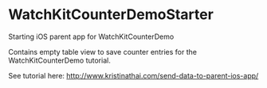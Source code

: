 # WatchKitCounterDemoStarter
Starting iOS parent app for WatchKitCounterDemo

Contains empty table view to save counter entries for the WatchKitCounterDemo tutorial.

See tutorial here: http://www.kristinathai.com/send-data-to-parent-ios-app/
